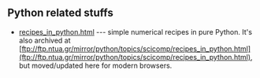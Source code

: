 ## Python related stuffs
- [recipes_in_python.html](recipes_in_python.html) --- simple numerical recipes in pure Python.  It's also archived at [ftp://ftp.ntua.gr/mirror/python/topics/scicomp/recipes_in_python.html](ftp://ftp.ntua.gr/mirror/python/topics/scicomp/recipes_in_python.html), but moved/updated here for modern browsers.
